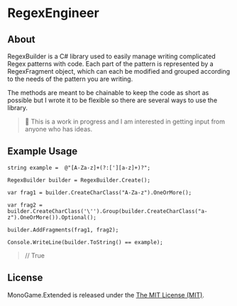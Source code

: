 # RegexEngineer

## About

RegexBuilder is a C# library used to easily manage writing complicated Regex patterns with code. Each part of the pattern is represented by a RegexFragment object, which can each be modified and grouped according to the needs of the pattern you are writing.

The methods are meant to be chainable to keep the code as short as possible but I wrote it to be flexible so there are several ways to use the library.

> :wrench: This is a work in progress and I am interested in getting input from anyone who has ideas.

## Example Usage

```
string example =  @"[A-Za-z]+(?:['][a-z]+)?";

RegexBuilder builder = RegexBuilder.Create();

var frag1 = builder.CreateCharClass("A-Za-z").OneOrMore();

var frag2 = builder.CreateCharClass('\'').Group(builder.CreateCharClass("a-z").OneOrMore()).Optional();

builder.AddFragments(frag1, frag2);

Console.WriteLine(builder.ToString() == example);
```
> // True

## License

MonoGame.Extended is released under the [The MIT License (MIT)](https://github.com/craftworkgames/MonoGame.Extended/blob/master/LICENSE).
